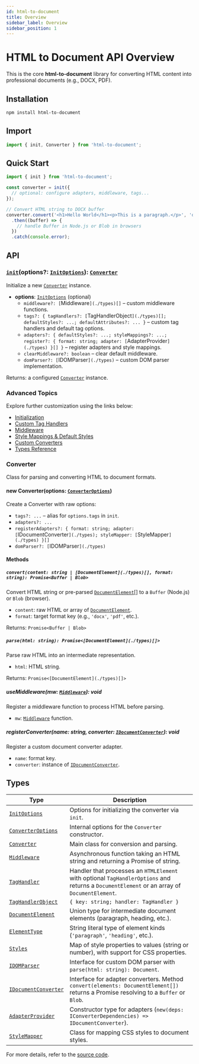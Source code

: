 ```yaml
---
id: html-to-document
title: Overview
sidebar_label: Overview
sidebar_position: 1
---
```


# HTML to Document API Overview

This is the core **html-to-document** library for converting HTML content into professional documents (e.g., DOCX, PDF).

## Installation

```bash
npm install html-to-document
```

## Import

```ts
import { init, Converter } from 'html-to-document';
```

## Quick Start

```ts
import { init } from 'html-to-document';

const converter = init({
  // optional: configure adapters, middleware, tags...
});

// Convert HTML string to DOCX buffer
converter.convert('<h1>Hello World</h1><p>This is a paragraph.</p>', 'docx')
  .then((buffer) => {
    // handle Buffer in Node.js or Blob in browsers
  })
  .catch(console.error);
```

## API

### [`init`](./init)(options?: [`InitOptions`](./types)): [`Converter`](./types)

Initialize a new [`Converter`](./types) instance.

- **options**: [`InitOptions`](./types) (optional)
  - `middleware?: [`Middleware`](./types)[]` – custom middleware functions.
  - `tags?: { tagHandlers?: [`TagHandlerObject`](./types)[]; defaultStyles?: ...; defaultAttributes?: ... }` – custom tag handlers and default tag options.
  - `adapters?: { defaultStyles?: ...; styleMappings?: ...; register?: { format: string; adapter: [`AdapterProvider`](./types) }[] }` – register adapters and style mappings.
  - `clearMiddleware?: boolean` – clear default middleware.
  - `domParser?: [`IDOMParser`](./types)` – custom DOM parser implementation.

Returns: a configured [`Converter`](./types) instance.

### Advanced Topics

Explore further customization using the links below:

- [Initialization](./init)
- [Custom Tag Handlers](./tags)
- [Middleware](./middleware)
- [Style Mappings & Default Styles](./style-mappings)
- [Custom Converters](./converters)
- [Types Reference](./types)

### Converter

Class for parsing and converting HTML to document formats.

#### new Converter(options: [`ConverterOptions`](./types))

Create a Converter with raw options:

- `tags?: ...` – alias for `options.tags` in `init`.
- `adapters?: ...`
- `registerAdapters?: { format: string; adapter: [`IDocumentConverter`](./types); styleMapper: [`StyleMapper`](./types) }[]`
- `domParser?: [`IDOMParser`](./types)`

#### Methods

##### `convert(content: string | [DocumentElement](./types)[], format: string): Promise<Buffer | Blob>`

Convert HTML string or pre-parsed [`DocumentElement`](./types)[] to a `Buffer` (Node.js) or `Blob` (browser).

- `content`: raw HTML or array of [`DocumentElement`](./types).
- `format`: target format key (e.g., `'docx'`, `'pdf'`, etc.).

Returns: `Promise<Buffer | Blob>`

##### `parse(html: string): Promise<[DocumentElement](./types)[]>`

Parse raw HTML into an intermediate representation.

- `html`: HTML string.

Returns: `Promise<[DocumentElement](./types)[]>`

##### useMiddleware(mw: [`Middleware`](./types)): void

Register a middleware function to process HTML before parsing.

- `mw`: [`Middleware`](./types) function.

##### registerConverter(name: string, converter: [`IDocumentConverter`](./types)): void

Register a custom document converter adapter.

- `name`: format key.
- `converter`: instance of [`IDocumentConverter`](./types).

## Types

| Type                  | Description                                                             |
|-----------------------|-------------------------------------------------------------------------|
| [`InitOptions`](./types)         | Options for initializing the converter via `init`.                      |
| [`ConverterOptions`](./types)    | Internal options for the `Converter` constructor.                       |
| [`Converter`](./types)           | Main class for conversion and parsing.                                  |
| [`Middleware`](./types)          | Asynchronous function taking an HTML string and returning a Promise of string. |
| [`TagHandler`](./types)          | Handler that processes an `HTMLElement` with optional `TagHandlerOptions` and returns a `DocumentElement` or an array of `DocumentElement`. |
| [`TagHandlerObject`](./types)    | `{ key: string; handler: TagHandler }`                                 |
| [`DocumentElement`](./types)     | Union type for intermediate document elements (paragraph, heading, etc.). |
| [`ElementType`](./types)         | String literal type of element kinds (`'paragraph'`, `'heading'`, etc.). |
| [`Styles`](./types)              | Map of style properties to values (string or number), with support for CSS properties. |
| [`IDOMParser`](./types)          | Interface for custom DOM parser with `parse(html: string): Document`.   |
| [`IDocumentConverter`](./types)  | Interface for adapter converters. Method `convert(elements: DocumentElement[])` returns a Promise resolving to a `Buffer` or `Blob`. |
| [`AdapterProvider`](./types)     | Constructor type for adapters (`new(deps: IConverterDependencies) => IDocumentConverter`). |
| [`StyleMapper`](./types)         | Class for mapping CSS styles to document styles.                        |

For more details, refer to the [source code](https://github.com/ChipiKaf/html-to-document).